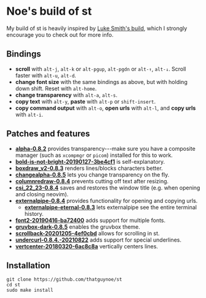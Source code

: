 # Noe's build of st

My build of st is heavily inspired by [Luke Smith's build](https://github.com/LukeSmithxyz/st), which I strongly encourage you to check out for more info.

## Bindings

* **scroll** with `alt-j`, `alt-k` or `alt-pgup`, `alt-pgdn` or `alt-↑`, `alt-↓`. Scroll faster with `alt-u`, `alt-d`.
* **change font size** with the same bindings as above, but with holding down shift. Reset with `alt-home`.
* **change transparency** with `alt-a`, `alt-s`.
* **copy text** with `alt-y`, **paste** with `alt-p` or `shift-insert`.
* **copy command output** with `alt-o`, **open urls** with `alt-l`, and **copy urls** with `alt-i`.

## Patches and features

* [**alpha-0.8.2**](https://st.suckless.org/patches/alpha/st-alpha-0.8.2.diff) provides transparency---make sure you have a composite manager (such as `xcompmgr` or `picom`) installed for this to work.
* [**bold-is-not-bright-20190127-3be4cf1**](https://st.suckless.org/patches/bold-is-not-bright/st-bold-is-not-bright-20190127-3be4cf1.diff) is self-explanatory.
* [**boxdraw_v2-0.8.3**](https://st.suckless.org/patches/boxdraw/st-boxdraw_v2-0.8.3.diff) renders lines/blocks characters better.
* [**changealpha-0.8.5**](https://gist.github.com/wael444/400cc36cb7fe16650fd2d7aa67b25511) lets you change transparency on the fly.
* [**columnredraw-0.8.4**](https://github.com/nimaipatel/st/blob/master/patches/7672445bab01cb4e861651dc540566ac22e25812.diff) prevents cutting off text after resizing.
* [**csi_22_23-0.8.4**](https://st.suckless.org/patches/csi_22_23/st-csi_22_23-0.8.4.diff) saves and restores the window title (e.g. when opening and closing neovim).
* [**externalpipe-0.8.4**](https://st.suckless.org/patches/externalpipe/st-externalpipe-0.8.4.diff) provides functionality for opening and copying urls.
    * [**externalpipe-eternal-0.8.3**](https://st.suckless.org/patches/externalpipe/st-externalpipe-eternal-0.8.3.diff) lets externalpipe see the entire terminal history.
* [**font2-20190416-ba72400**](https://st.suckless.org/patches/font2/st-font2-20190416-ba72400.diff) adds support for multiple fonts.
* [**gruvbox-dark-0.8.5**](https://st.suckless.org/patches/gruvbox/st-gruvbox-dark-0.8.5.diff) enables the gruvbox theme.
* [**scrollback-20201205-4ef0cbd**](https://st.suckless.org/patches/scrollback/st-scrollback-20201205-4ef0cbd.diff) allows for scrolling in st.
* [**undercurl-0.8.4.-20210822**](https://st.suckless.org/patches/undercurl/st-undercurl-0.8.4-20210822.diff) adds support for special underlines.
* [**vertcenter-20180320-6ac8c8a**](https://st.suckless.org/patches/vertcenter/st-vertcenter-20180320-6ac8c8a.diff) vertically centers lines.

## Installation

```
git clone https://github.com/thatguynoe/st
cd st
sudo make install
```

